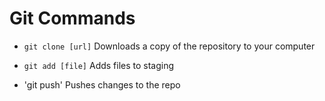 # Git Commands

- `git clone [url]`
Downloads a copy of the repository to your computer

- `git add [file]`
Adds files to staging

- 'git push'
Pushes changes to the repo